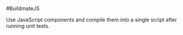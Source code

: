 #BuildmateJS

Use JavaScript components and compile them into a single script after running unit tests. 
